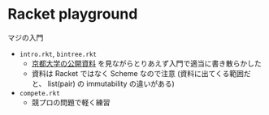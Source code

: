 # Racket playground
マジの入門
- `intro.rkt`, `bintree.rkt`
    - [京都大学の公開資料](http://www.fos.kuis.kyoto-u.ac.jp/~igarashi/class/pl/13-lisp.html) を見ながらとりあえず入門で適当に書き散らかした
    - 資料は Racket ではなく Scheme なので注意 (資料に出てくる範囲だと、 list(pair) の immutability の違いがある)
- `compete.rkt`
    - 競プロの問題で軽く練習
